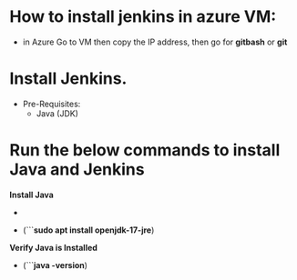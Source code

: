 # How to install jenkins in azure VM:
 - in Azure Go to VM then copy the IP address, then go for **gitbash** or **git**

# Install Jenkins.
- Pre-Requisites:
    - Java (JDK)
# Run the below commands to install Java and Jenkins
**Install Java**

- ```**sudo apt update**
- (```**sudo apt install openjdk-17-jre**)

**Verify Java is Installed**
- (```**java -version**)
